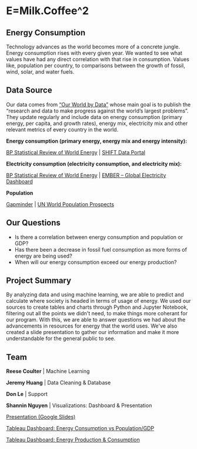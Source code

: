 # E=Milk.Coffee^2

## Energy Consumption

Technology advances as the world becomes more of a concrete jungle. Energy consumption rises with every given year. We wanted to see what values have had any direct correlation with that rise in consumption. Values like, population per country, to comparisons between the growth of fossil, wind, solar, and water fuels. 

## Data Source

Our data comes from [“Our World by Data”](https://ourworldindata.org/) whose main goal is to publish the “research and data to make progress against the world’s largest problems”. They update regularly and include data on energy consumption (primary energy, per capita, and growth rates), energy mix, electricity mix and other relevant metrics of every country in the world.

**Energy consumption (primary energy, energy mix and energy intensity):**

[BP Statistical Review of World Energy](https://www.bp.com/en/global/corporate/energy-economics/statistical-review-of-world-energy.html) | [SHIFT Data Portal](https://www.theshiftdataportal.org/energy)

**Electricity consumption (electricity consumption, and electricity mix):**

[BP Statistical Review of World Energy](https://ember.shinyapps.io/GlobalElectricityDashboard/) | [EMBER – Global Electricity Dashboard](https://github.com/owid/energy-data/blob/master/owid-energy-codebook.csv)

**Population**

[Gapminder](http://Gapminder) | [UN World Population Prospects](https://population.un.org/wpp/)

## Our Questions

- Is there a correlation between energy consumption and population or GDP?
- Has there been a decrease in fossil fuel consumption as more forms of energy are being used?
- When will our energy consumption exceed our energy production?

## Project Summary

By analyzing data and using machine learning, we are able to predict and calculate where society is headed in terms of usage of energy. We used our sources to create tables and charts through Python and Jupyter Notebook, filtering out all the points we didn't need, to make things more coherant for our program. With this, we are able to answer questions we had about the advancements in resources for energy that the world uses. We've also created a slide presentation to gather our information and make it more understandable for the general public to see. 

## Team 
**Reese Coulter** | Machine Learning

**Jeremy Huang** | Data Cleaning & Database

**Don Le** | Support

**Shannin Nguyen** | Visualizations: Dashboard & Presentation

[Presentation (Google Slides)](https://docs.google.com/presentation/d/1uGr3xCaAL2nob9lxsIIZrufKP7x608zHX9uSRoTS15k/edit?usp=sharing)

[Tableau Dashboard: Energy Consumption vs Population/GDP](https://us-west-2b.online.tableau.com/t/rescueagency/views/WorldEnergyDashboard/DashboardConsumptionvsPopulationGDP?:showAppBanner=false&:display_count=n&:showVizHome=n&:origin=viz_share_link)

[Tableau Dashboard: Energy Production & Consumption](https://us-west-2b.online.tableau.com/t/rescueagency/views/WorldEnergyDashboard/DashboardProductionConsumption?:showAppBanner=false&:display_count=n&:showVizHome=n&:origin=viz_share_link)
